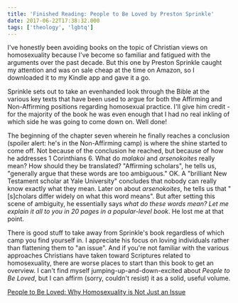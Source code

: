```yaml
---
title: 'Finished Reading: People to Be Loved by Preston Sprinkle'
date: 2017-06-22T17:38:32.000
tags: ['theology', 'lgbtq']
---
```


I've honestly been avoiding books on the topic of Christian views on homosexuality because I've become so familiar and fatigued with the arguments over the past decade. But this one by Preston Sprinkle caught my attention and was on sale cheap at the time on Amazon, so I downloaded it to my Kindle app and gave it a go.

Sprinkle sets out to take an evenhanded look through the Bible at the various key texts that have been used to argue for both the Affirming and Non-Affirming positions regarding homosexual practice. I'll give him credit - for the majority of the book he was even enough that I had no real inkling of which side he was going to come down on. Well done!

The beginning of the chapter seven wherein he finally reaches a conclusion (spoiler alert: he's in the Non-Affirming camp) is where the shine started to come off. Not because of the conclusion he reached, but because of how he addresses 1 Corinthians 6. What do _malakoi_ and _arsenokoites_ really mean? How should they be translated? "Affirming scholars", he tells us, "generally argue that these words are too ambiguous." OK. A "brilliant New Testament scholar at Yale University" concludes that nobody can really know exactly what they mean. Later on about _arsenokoites_, he tells us that "\[s\]cholars differ widely on what this word means". But after setting this scene of ambiguity, he essentially says _what do these words mean? Let me explain it all to you in 20 pages in a popular-level book_. He lost me at that point.

There is good stuff to take away from Sprinkle's book regardless of which camp you find yourself in. I appreciate his focus on loving individuals rather than flattening them to "an issue". And if you're not familiar with the various approaches Christians have taken toward Scriptures related to homosexuality, there are worse places to start than this book to get an overview. I can't find myself jumping-up-and-down-excited about _People to Be Loved_, but I can affirm (sorry, couldn't resist) it as a solid, useful volume.

[People to Be Loved: Why Homosexuality is Not Just an Issue](http://amzn.to/2tyl30q)
